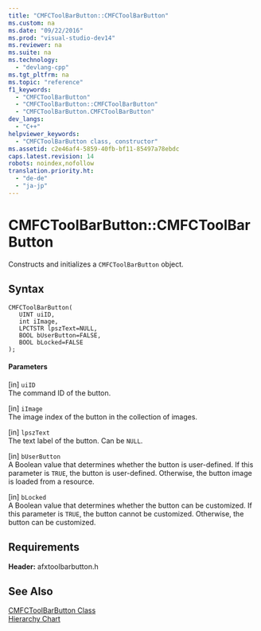 ```yaml
---
title: "CMFCToolBarButton::CMFCToolBarButton"
ms.custom: na
ms.date: "09/22/2016"
ms.prod: "visual-studio-dev14"
ms.reviewer: na
ms.suite: na
ms.technology: 
  - "devlang-cpp"
ms.tgt_pltfrm: na
ms.topic: "reference"
f1_keywords: 
  - "CMFCToolBarButton"
  - "CMFCToolBarButton::CMFCToolBarButton"
  - "CMFCToolBarButton.CMFCToolBarButton"
dev_langs: 
  - "C++"
helpviewer_keywords: 
  - "CMFCToolBarButton class, constructor"
ms.assetid: c2e46af4-5859-40fb-bf11-85497a78ebdc
caps.latest.revision: 14
robots: noindex,nofollow
translation.priority.ht: 
  - "de-de"
  - "ja-jp"
---
```

# CMFCToolBarButton::CMFCToolBarButton
Constructs and initializes a `CMFCToolBarButton` object.  
  
## Syntax  
  
```  
CMFCToolBarButton(  
   UINT uiID,  
   int iImage,  
   LPCTSTR lpszText=NULL,  
   BOOL bUserButton=FALSE,  
   BOOL bLocked=FALSE  
);  
```  
  
#### Parameters  
 [in] `uiID`  
 The command ID of the button.  
  
 [in] `iImage`  
 The image index of the button in the collection of images.  
  
 [in] `lpszText`  
 The text label of the button. Can be `NULL`.  
  
 [in] `bUserButton`  
 A Boolean value that determines whether the button is user-defined. If this parameter is `TRUE`, the button is user-defined. Otherwise, the button image is loaded from a resource.  
  
 [in] `bLocked`  
 A Boolean value that determines whether the button can be customized. If this parameter is `TRUE`, the button cannot be customized. Otherwise, the button can be customized.  
  
## Requirements  
 **Header:** afxtoolbarbutton.h  
  
## See Also  
 [CMFCToolBarButton Class](../vs140/cmfctoolbarbutton-class.md)   
 [Hierarchy Chart](../vs140/hierarchy-chart.md)